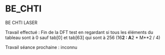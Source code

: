 # BE_CHTI
BE CHTI LASER

Travail effectué :
Fin de la DFT 
test en regardant si tous les éléments du tableau sont à 0 sauf tab[0] et tab[63] qui sont à 256 (16**2 : A**2 * M**2 / 4)

Travail séance prochaine :
inconnu

